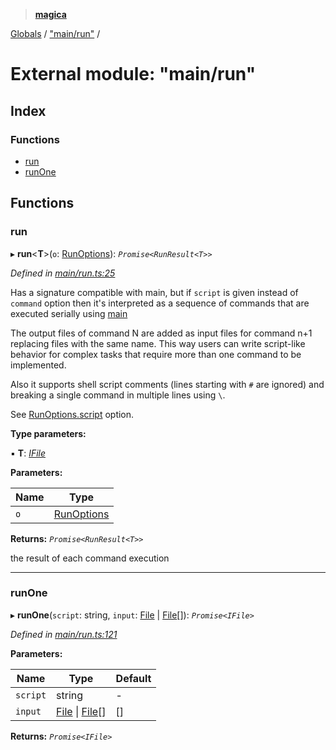 > **[magica](../README.md)**

[Globals](../README.md) / ["main/run"](_main_run_.md) /

# External module: "main/run"

## Index

### Functions

* [run](_main_run_.md#run)
* [runOne](_main_run_.md#runone)

## Functions

###  run

▸ **run**<**T**>(`o`: [RunOptions](../interfaces/_types_.runoptions.md)): *`Promise<RunResult<T>>`*

*Defined in [main/run.ts:25](https://github.com/cancerberoSgx/magica/blob/bfeda69/src/main/run.ts#L25)*

Has a signature compatible with main, but if `script` is given instead of `command` option then it's
interpreted as a sequence of commands that are executed serially using [main](../interfaces/_imagemagick_magickloaded_.main.md#main)

The output files of command N are added as input files for command n+1 replacing files with the same name.
This way users can write script-like behavior for complex tasks that require more than one command to be
implemented.

Also it supports shell script comments (lines starting with `#` are ignored) and breaking a single command
in multiple lines using `\`.

See [RunOptions.script](../interfaces/_types_.runoptions.md#optional-script) option.

**Type parameters:**

▪ **T**: *[IFile](../interfaces/_types_.ifile.md)*

**Parameters:**

Name | Type |
------ | ------ |
`o` | [RunOptions](../interfaces/_types_.runoptions.md) |

**Returns:** *`Promise<RunResult<T>>`*

the result of each command execution

___

###  runOne

▸ **runOne**(`script`: string, `input`: [File](../classes/_file_file_.file.md) | [File](../classes/_file_file_.file.md)[]): *`Promise<IFile>`*

*Defined in [main/run.ts:121](https://github.com/cancerberoSgx/magica/blob/bfeda69/src/main/run.ts#L121)*

**Parameters:**

Name | Type | Default |
------ | ------ | ------ |
`script` | string | - |
`input` | [File](../classes/_file_file_.file.md) \| [File](../classes/_file_file_.file.md)[] |  [] |

**Returns:** *`Promise<IFile>`*